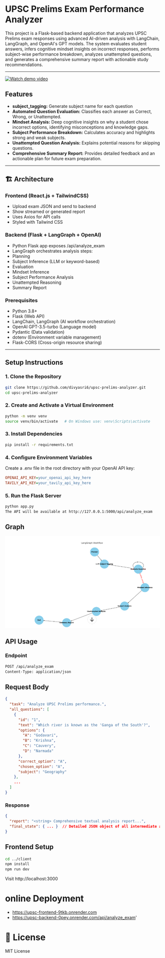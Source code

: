 # UPSC Prelims Exam Performance Analyzer

This project is a Flask-based backend application that analyzes UPSC Prelims exam responses using advanced AI-driven analysis with LangChain, LangGraph, and OpenAI's GPT models. The system evaluates student answers, infers cognitive mindset insights on incorrect responses, performs subject-wise performance breakdown, analyzes unattempted questions, and generates a comprehensive summary report with actionable study recommendations.

---
[![Watch demo video](graph_images/preview.gif)](graph_images/shotvideo.mp4)

## Features
- **subject_tagging:** Generate subject name for each question
- **Automated Question Evaluation:** Classifies each answer as Correct, Wrong, or Unattempted.
- **Mindset Analysis:** Deep cognitive insights on why a student chose incorrect options, identifying misconceptions and knowledge gaps.
- **Subject Performance Breakdown:** Calculates accuracy and highlights strong and weak subjects.
- **Unattempted Question Analysis:** Explains potential reasons for skipping questions.
- **Comprehensive Summary Report:** Provides detailed feedback and an actionable plan for future exam preparation.

---
## 🏗️ Architecture
### Frontend (React.js + TailwindCSS)
- Upload exam JSON and send to backend
- Show streamed or generated report
- Uses Axios for API calls
- Styled with Tailwind CSS
### Backend (Flask + LangGraph + OpenAI)
- Python Flask app exposes /api/analyze_exam
- LangGraph orchestrates analysis steps:
- Planning
- Subject Inference (LLM or keyword-based)
- Evaluation
- Mindset Inference
- Subject Performance Analysis
- Unattempted Reasoning
- Summary Report
  
### Prerequisites
- Python 3.8+
- Flask (Web API)
- LangChain, LangGraph (AI workflow orchestration)
- OpenAI GPT-3.5-turbo (Language model)
- Pydantic (Data validation)
- dotenv (Environment variable management)
- Flask-CORS (Cross-origin resource sharing)

---
## Setup Instructions
### 1. Clone the Repository

```bash
git clone https://github.com/divyasri6/upsc-prelims-analyzer.git
cd upsc-prelims-analyzer
```
### 2. Create and Activate a Virtual Environment

```bash
python -m venv venv
source venv/bin/activate   # On Windows use: venv\Scripts\activate
```
### 3. Install Dependencies
```bash
pip install -r requirements.txt
```
### 4. Configure Environment Variables

Create a .env file in the root directory with your OpenAI API key:

```ini
OPENAI_API_KEY=your_openai_api_key_here
TAVILY_API_KEY=your_tavily_api_key_here
```
### 5. Run the Flask Server
```bash
python app.py
The API will be available at http://127.0.0.1:5000/api/analyze_exam
```
## Graph
![LangGraph Workflow](graph_images/LangGraph_workflow.png "Detailed flow of the analysis process")

## API Usage
### Endpoint
```bash
POST /api/analyze_exam
Content-Type: application/json
```
## Request Body
```json
{
  "task": "Analyze UPSC Prelims performance.",
  "all_questions": [
    {
      "id": "1",
      "text": "Which river is known as the 'Ganga of the South'?",
      "options": {
        "A": "Godavari",
        "B": "Krishna",
        "C": "Cauvery",
        "D": "Narmada"
      },
      "correct_option": "A",
      "chosen_option": "A",
      "subject": "Geography"
    },
    ...
  ]
}
```
### Response
```json
{
  "report": "<string> Comprehensive textual analysis report...",
  "final_state": { ... }  // Detailed JSON object of all intermediate analysis states
}
```
## Frontend Setup
```bash
cd ../client
npm install
npm run dev
```
Visit http://localhost:3000
# online Deployment
- https://upsc-frontend-9tkb.onrender.com
- https://upsc-backend-0pey.onrender.com/api/analyze_exam'
# 📝 License
MIT License

